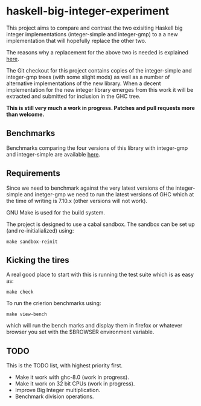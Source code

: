 # haskell-big-integer-experiment

This project aims to compare and contrast the two exisiting Haskell big
integer implementations (integer-simple and integer-gmp) to a a new
implementation that will hopefully replace the other two.

The reasons why a replacement for the above two is needed is explained
[here][reason].

The Git checkout for this project contains copies of the integer-simple and
integer-gmp trees (with some slight mods) as well as a number of alternative
implementations of the new library. When a decent implementation for the new
integer library emerges from this work it will be extracted and submitted for
inclusion in the GHC tree.

__This is still very much a work in progress. Patches and pull requests more
than welcome.__

## Benchmarks

Benchmarks comparing the four versions of this library with integer-gmp and
integer-simple are available [here][benchmarks].


## Requirements

Since we need to benchmark against the very latest versions of the integer-simple
and inetger-gmp we need to run the latest versions of GHC which at the time of
writing is 7.10.x (other versions will not work).

GNU Make is used for the build system.

The project is designed to use a cabal sandbox. The sandbox can be set up (and
re-initialialized) using:

	make sandbox-reinit

## Kicking the tires

A real good place to start with this is running the test suite which is as
easy as:

	make check

To run the crierion benchmarks  using:

    make view-bench

which will run the bench marks and display them in firefox or whatever browser
you set with the $BROWSER environment variable.


## TODO

This is the TODO list, with highest priority first.

* Make it work with ghc-8.0 (work in progress).
* Make it work on 32 bit CPUs (work in progress).
* Improve Big Integer multiplication.
* Benchmark division operations.


[reason]: http://www.mega-nerd.com/erikd/Blog/CodeHacking/Haskell/integer_pt1.html
[benchmarks]: http://www.mega-nerd.com/haskell-big-integer-experiment/
